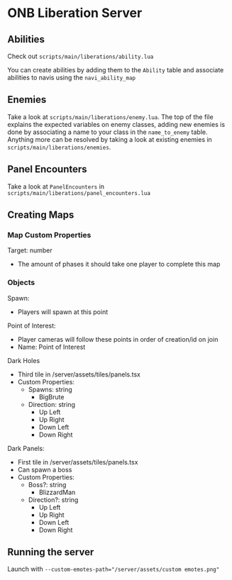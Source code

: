 # ONB Liberation Server

## Abilities

Check out `scripts/main/liberations/ability.lua`

You can create abilities by adding them to the `Ability` table and associate abilities to navis using the `navi_ability_map`

## Enemies

Take a look at `scripts/main/liberations/enemy.lua`.
The top of the file explains the expected variables on enemy classes, adding new enemies is done by associating a name to your class in the `name_to_enemy` table.
Anything more can be resolved by taking a look at existing enemies in `scripts/main/liberations/enemies`.

## Panel Encounters

Take a look at `PanelEncounters` in `scripts/main/liberations/panel_encounters.lua`

## Creating Maps

### Map Custom Properties

Target: number

- The amount of phases it should take one player to complete this map

### Objects

Spawn:

- Players will spawn at this point

Point of Interest:

- Player cameras will follow these points in order of creation/id on join
- Name: Point of Interest

Dark Holes

- Third tile in /server/assets/tiles/panels.tsx
- Custom Properties:
  - Spawns: string
    - BigBrute
  - Direction: string
    - Up Left
    - Up Right
    - Down Left
    - Down Right

Dark Panels:

- First tile in /server/assets/tiles/panels.tsx
- Can spawn a boss
- Custom Properties:
  - Boss?: string
    - BlizzardMan
  - Direction?: string
    - Up Left
    - Up Right
    - Down Left
    - Down Right

## Running the server

Launch with `--custom-emotes-path="/server/assets/custom emotes.png"`
